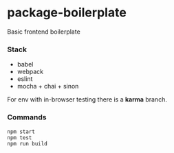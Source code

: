 # package-boilerplate
Basic frontend boilerplate

### Stack
* babel
* webpack
* eslint
* mocha + chai + sinon

For env with in-browser testing there is a **karma** branch.

### Commands
```
npm start
npm test
npm run build
```